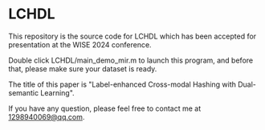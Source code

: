 # LCHDL

This repository is the source code for LCHDL which has been accepted for presentation at the WISE 2024 conference.

Double click LCHDL/main_demo_mir.m to launch this program, and before that, please make sure your dataset is ready.

The title of this paper is "Label-enhanced Cross-modal Hashing with Dual-semantic Learning".

If you have any question, please feel free to contact me at 1298940069@qq.com.
